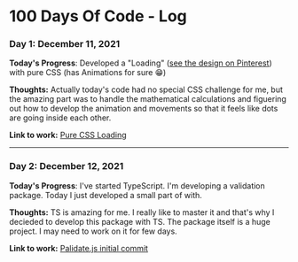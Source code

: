 # 100 Days Of Code - Log

### Day 1: December 11, 2021

**Today's Progress**: Developed a "Loading" ([see the design on Pinterest](https://www.pinterest.com/pin/460211655661367029/)) with pure CSS (has Animations for sure 😁)

**Thoughts:** Actually today's code had no special CSS challenge for me, but the amazing part was to handle the mathematical calculations and figuering out how to develop the animation and movements so that it feels like dots are going inside each other.


**Link to work:** [Pure CSS Loading](https://codepen.io/ashkana/pen/abLmxOa)

----------------------------

### Day 2: December 12, 2021

**Today's Progress**: I've started TypeScript. I'm developing a validation package. Today I just developed a small part of with.

**Thoughts:** TS is amazing for me. I really like to master it and that's why I decieded to develop this package with TS. The package itself is a huge project. I may need to work on it for few days.


**Link to work:** [Palidate.js initial commit](https://github.com/ashkanahrabi/palidate.js/commit/8c4a7560b6536b1482b93999ea4043c435e04586)
